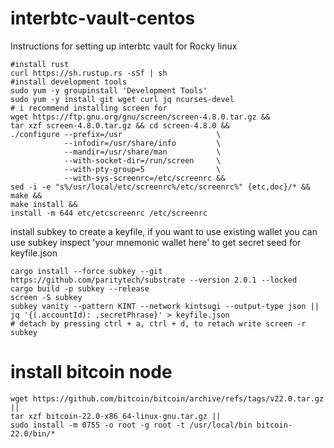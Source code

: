 # interbtc-vault-centos
Instructions for setting up interbtc vault for Rocky linux

```
#install rust
curl https://sh.rustup.rs -sSf | sh
#install development tools
sudo yum -y groupinstall 'Development Tools'
sudo yum -y install git wget curl jq ncurses-devel
# i recommend installing screen for 
wget https://ftp.gnu.org/gnu/screen/screen-4.8.0.tar.gz &&
tar xzf screen-4.8.0.tar.gz && cd screen-4.8.0 &&
./configure --prefix=/usr                     \
            --infodir=/usr/share/info         \
            --mandir=/usr/share/man           \
            --with-socket-dir=/run/screen     \
            --with-pty-group=5                \
            --with-sys-screenrc=/etc/screenrc &&
sed -i -e "s%/usr/local/etc/screenrc%/etc/screenrc%" {etc,doc}/* &&
make &&
make install &&
install -m 644 etc/etcscreenrc /etc/screenrc
```
install subkey to create a keyfile, if you want to use existing wallet you can use subkey inspect 'your mnemonic wallet here' to get secret seed for keyfile.json 
```
cargo install --force subkey --git https://github.com/paritytech/substrate --version 2.0.1 --locked
cargo build -p subkey --release
screen -S subkey
subkey vanity --pattern KINT --network kintsugi --output-type json || jq '{(.accountId): .secretPhrase}' > keyfile.json
# detach by pressing ctrl + a, ctrl + d, to retach write screen -r subkey
```


# install bitcoin node
```
wget https://github.com/bitcoin/bitcoin/archive/refs/tags/v22.0.tar.gz ||
tar xzf bitcoin-22.0-x86_64-linux-gnu.tar.gz ||
sudo install -m 0755 -o root -g root -t /usr/local/bin bitcoin-22.0/bin/*
```
